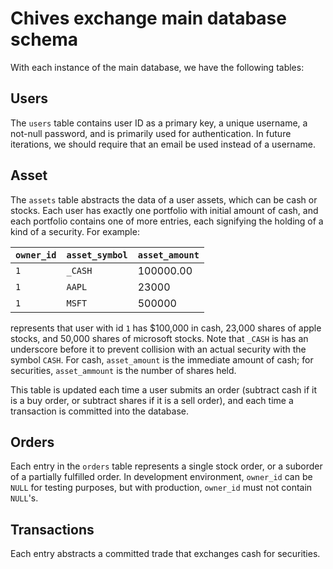 # Chives exchange main database schema 
With each instance of the main database, we have the following tables:

## Users 
The `users` table contains user ID as a primary key, a unique username, 
a not-null password, and is primarily used for authentication. In future 
iterations, we should require that an email be used instead of a username.

## Asset 
The `assets` table abstracts the data of a user assets, which can be cash or 
stocks. Each user has exactly one portfolio with initial amount of cash, and 
each portfolio contains one of more entries, each signifying the holding of a 
kind of a security. For example:

|`owner_id`|`asset_symbol`|`asset_amount`|
|:---|:---|:---|
|`1`|`_CASH`|100000.00|
|`1`|`AAPL`|23000|
|`1`|`MSFT`|500000|

represents that user with id `1` has $100,000 in cash, 23,000 shares of apple
stocks, and 50,000 shares of microsoft stocks. Note that `_CASH` is has an 
underscore before it to prevent collision with an actual security with the 
symbol `CASH`. For cash, `asset_amount` is the immediate amount of cash; for 
securities, `asset_ammount` is the number of shares held. 

This table is updated each time a user submits an order (subtract cash if it is 
a buy order, or subtract shares if it is a sell order), and each time a 
transaction is committed into the database.

## Orders 
Each entry in the `orders` table represents a single stock order, or a suborder 
of a partially fulfilled order. In development environment, `owner_id` can be 
`NULL` for testing purposes, but with production, `owner_id` must not contain 
`NULL`'s.

## Transactions 
Each entry abstracts a committed trade that exchanges cash for securities.